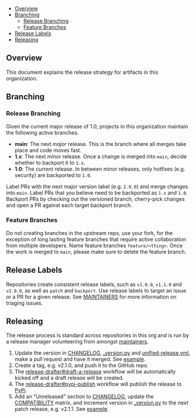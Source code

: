 - [Overview](#overview)
- [Branching](#branching)
  - [Release Branching](#release-branching)
  - [Feature Branches](#feature-branches)
- [Release Labels](#release-labels)
- [Releasing](#releasing)

## Overview

This document explains the release strategy for artifacts in this organization.

## Branching

### Release Branching

Given the current major release of 1.0, projects in this organization maintain the following active branches.

* **main**: The next _major_ release. This is the branch where all merges take place and code moves fast.
* **1.x**: The next _minor_ release. Once a change is merged into `main`, decide whether to backport it to `1.x`.
* **1.0**: The _current_ release. In between minor releases, only hotfixes (e.g. security) are backported to `1.0`.

Label PRs with the next major version label (e.g. `2.0.0`) and merge changes into `main`. Label PRs that you believe need to be backported as `1.x` and `1.0`. Backport PRs by checking out the versioned branch, cherry-pick changes and open a PR against each target backport branch.

### Feature Branches

Do not creating branches in the upstream repo, use your fork, for the exception of long lasting feature branches that require active collaboration from multiple developers. Name feature branches `feature/<thing>`. Once the work is merged to `main`, please make sure to delete the feature branch.

## Release Labels

Repositories create consistent release labels, such as `v1.0.0`, `v1.1.0` and `v2.0.0`, as well as `patch` and `backport`. Use release labels to target an issue or a PR for a given release. See [MAINTAINERS](MAINTAINERS.md#triage-open-issues) for more information on triaging issues.

## Releasing

The release process is standard across repositories in this org and is run by a release manager volunteering from amongst [maintainers](MAINTAINERS.md).

1. Update the version in [CHANGELOG](CHANGELOG.md), [_version.py](opensearchpy/_version.py) and [unified-release.yml](.github/workflows/unified-release.yml), make a pull request and have it merged. See [example](https://github.com/opensearch-project/opensearch-py/pull/799).
2. Create a tag, e.g. v2.1.0, and push it to the GitHub repo.
3. The [release-drafter#draft-a-release](.github/workflows/release-drafter.yml) workflow will be automatically kicked off and a draft release will be created.
4. The [release-drafter#pypi-publish](.github/workflows/release-drafter.yml) workflow will publish the release to [PyPi](https://pypi.org/project/opensearch-py/).
5. Add an "Unreleased" section to [CHANGELOG](CHANGELOG.md), update the [COMPATIBILITY](COMPATIBILITY.md) matrix, and increment version in [_version.py](opensearchpy/_version.py) to the next patch release, e.g. v2.1.1. See [example](https://github.com/opensearch-project/opensearch-py/pull/593).